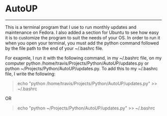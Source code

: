 # AutoUP
--------
This is a terminal program that I use to run monthly updates and maintenance on Fedora. I also added a section for Ubuntu to see how easy it is to customize the program to suit the needs of your OS. In order to run it when you open your terminal, you must add the python command followed by the file path to the end of your ~/.bashrc file.

For exapmle, I run it with the following command, in my ~/.bashrc file, on my computer python /home/travis/Projects/Python/AutoUP/updates.py or python ~/Projects/Python/AutoUP/updates.py. To add this to my ~/.bashrc file, I write the following:
>echo "python /home/travis/Projects/Python/AutoUP/updates.py" >> ~/.bashrc

OR

>echo "python ~/Projects/Python/AutoUP/updates.py" >> ~/.bashrc
